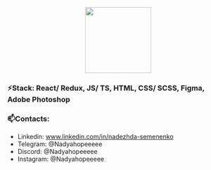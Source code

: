 <div id="header" align="center">
  <img src="https://media.giphy.com/media/paTz7UZbPfTZFRYnnB/giphy.gif" width="150"/>
 </div>
  <!--Счетчик просмотра профиля-->
  <!--<img src="https://komarev.com/ghpvc/?username=Nadyahopeeeee&style=flat-square&color=blue" alt=""/>-->
  <!--Текст и эмодзи   <h1>Hellow world!</h1>-->
<!--
</div>
<div align="center">
  <img src="#" width="1000" height="100"/>
</div>
-->

### ⚡Stack: React/ Redux, JS/ TS, HTML, CSS/ SCSS, Figma, Adobe Photoshop

### 📫Contacts:
* Linkedin: www.linkedin.com/in/nadezhda-semenenko
* Telegram: @Nadyahopeeeee
* Discord: @Nadyahopeeeee
* Instagram: @Nadyahopeeeee
<!--
### ⚡My stats:
[![GitHub Streak](http://github-readme-streak-stats.herokuapp.com?user=Nadyahopeeeee&theme=dark&background=000000)](https://git.io/streak-stats)
-->
<!--
### 🔭Languages and tools:
<div>
  <img src="https://github.com/devicons/devicon/blob/master/icons/html5/html5-original.svg" title="HTML5" alt="HTML" width="40" height="40"/>&nbsp;
  <img src="https://github.com/devicons/devicon/blob/master/icons/css3/css3-plain-wordmark.svg"  title="CSS3" alt="CSS" width="40" height="40"/>&nbsp;
  <img src="https://github.com/devicons/devicon/blob/master/icons/javascript/javascript-original.svg" title="JavaScript" alt="JavaScript" width="40" height="40"/>&nbsp;
  <img src="https://github.com/devicons/devicon/blob/master/icons/git/git-original-wordmark.svg" title="Git" **alt="Git" width="40" height="40"/>
</div>
-->
